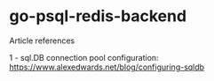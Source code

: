 # go-psql-redis-backend

Article references

1 - sql.DB connection pool configuration: https://www.alexedwards.net/blog/configuring-sqldb

